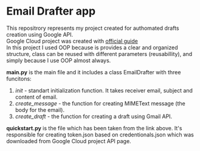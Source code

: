 # Email Drafter app

This repositrory represents my project created for authomated drafts creation using Google API.\
Google Cloud project was created with [official guide](https://developers.google.com/docs/api/quickstart/python)\
In this project I used OOP because is provides a clear and organized structure, class can be reused with different parameters (reusabillity), and simply because I use OOP almost always.

__main.py__ is the main file and it includes a class EmailDrafter with three funcitons:
1. _init_ - standart initialization function. It takes receiver email, subject and content of email.
2. _create_message_ - the function for creating MIMEText message (the body for the email).
3. _create_draft_ - the function for creating a draft using Gmail API.

__quickstart.py__ is the file which has been taken from the link above.
It's responsible for creating token.json based on credentionals.json which was downloaded from Google Cloud project API page.
